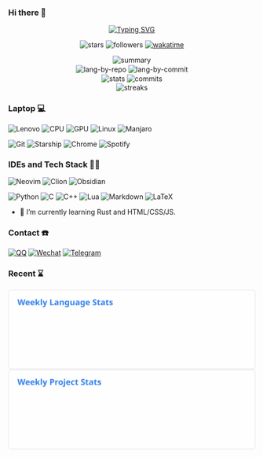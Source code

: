 ### Hi there 👋

<!--
**Fr4nk1in-USTC/Fr4nk1in-USTC** is a ✨ _special_ ✨ repository because its `README.md` (this file) appears on your GitHub profile.

Here are some ideas to get you started:

- 🔭 I’m currently working on ...
- 🌱 I’m currently learning ...
- 👯 I’m looking to collaborate on ...
- 🤔 I’m looking for help with ...
- 💬 Ask me about ...
- 📫 How to reach me: ...
- 😄 Pronouns: ...
- ⚡ Fun fact: ...
-->


<p align="center">
  <a href="https://git.io/typing-svg">
    <img src="https://readme-typing-svg.demolab.com?font=Fira+Code&center=true&vCenter=true&pause=1000&width=435&lines=USTC%5BFr4nk1in%5D.profile()" alt="Typing SVG" />
  </a>
</p>

<p align="center">
  <img src="https://img.shields.io/github/stars/Fr4nk1in-USTC?affiliations=OWNER&style=for-the-badge" alt="stars">
  <img src="https://img.shields.io/github/followers/Fr4nk1in-USTC?style=for-the-badge" alt="followers">
  <a href="https://wakatime.com/@e024e23b-0211-4224-b6ed-23c808e3d2e9">
    <img src="https://wakatime.com/badge/user/e024e23b-0211-4224-b6ed-23c808e3d2e9.svg?style=for-the-badge" alt="wakatime">
  </a>
</p>

<p align="center">
  <img src="https://github-profile-summary-cards.vercel.app/api/cards/profile-details?username=Fr4nk1in-USTC&theme=tokyonight" alt="summary">
  <br>
  <img align="center" src="http://github-profile-summary-cards.vercel.app/api/cards/repos-per-language?username=Fr4nk1in-USTC&theme=tokyonight&hide=vhdl,systemverilog" alt="lang-by-repo">
  <img align="center" src="http://github-profile-summary-cards.vercel.app/api/cards/most-commit-language?username=Fr4nk1in-USTC&theme=tokyonight&hide=vhdl,systemverilog" alt="lang-by-commit">
  <br>
  <img align="center" src="http://github-profile-summary-cards.vercel.app/api/cards/stats?username=Fr4nk1in-USTC&theme=tokyonight" alt="stats">
  <img align="center" src="http://github-profile-summary-cards.vercel.app/api/cards/productive-time?username=Fr4nk1in-USTC&theme=tokyonight&utcOffset=8" alt="commits">
  <br>
  <img align="center" src="https://github-readme-streak-stats.herokuapp.com/?user=Fr4nk1in-USTC&theme=tokyonight" alt="streaks">
</p>

### Laptop 💻
![Lenovo](https://img.shields.io/badge/lenovo%20laptop-E2231A?style=for-the-badge&logo=lenovo&logoColor=white)
![CPU](https://img.shields.io/badge/Intel-Core_i5_10th-0071C5?style=for-the-badge&logo=intel&logoColor=white)
![GPU](https://img.shields.io/badge/NVIDIA-MX350-76B900?style=for-the-badge&logo=nvidia&logoColor=white)
![Linux](https://img.shields.io/badge/Linux-FCC624?style=for-the-badge&logo=linux&logoColor=black)
![Manjaro](https://img.shields.io/badge/manjaro-35BF5C?style=for-the-badge&logo=manjaro&logoColor=white)

![Git](https://img.shields.io/badge/GIT-E44C30?style=for-the-badge&logo=git&logoColor=white)
![Starship](https://img.shields.io/badge/starship-DD0B78?style=for-the-badge&logo=starship&logoColor=white)
![Chrome](https://img.shields.io/badge/Google_chrome-4285F4?style=for-the-badge&logo=Google-chrome&logoColor=white)
![Spotify](https://img.shields.io/badge/Spotify-1ED760?&style=for-the-badge&logo=spotify&logoColor=white)

### IDEs and Tech Stack 👨‍💻
![Neovim](https://img.shields.io/badge/NeoVim-%2357A143.svg?&style=for-the-badge&logo=neovim&logoColor=white)
![Clion](https://img.shields.io/badge/CLion-000000?style=for-the-badge&logo=clion&logoColor=white)
![Obsidian](https://img.shields.io/badge/Obsidian-483699?style=for-the-badge&logo=Obsidian&logoColor=white)

![Python](https://img.shields.io/badge/Python-3776AB?style=for-the-badge&logo=python&logoColor=white)
![C](https://img.shields.io/badge/C-00599C?style=for-the-badge&logo=c&logoColor=white)
![C++](https://img.shields.io/badge/C%2B%2B-00599C?style=for-the-badge&logo=c%2B%2B&logoColor=white)
![Lua](https://img.shields.io/badge/Lua-2C2D72?style=for-the-badge&logo=lua&logoColor=white)
![Markdown](https://img.shields.io/badge/Markdown-000000?style=for-the-badge&logo=markdown&logoColor=white)
![LaTeX](https://img.shields.io/badge/LaTeX-47A141?style=for-the-badge&logo=LaTeX&logoColor=white)

- 🌱 I’m currently learning Rust and HTML/CSS/JS.

### Contact ☎️

[![QQ](https://img.shields.io/badge/Tencent_QQ-EB1923?style=for-the-badge&logo=TencentQQ&logoColor=white)](http://wpa.qq.com/msgrd?v=3&uin=1465814436&site=qq&menu=yes)
[![Wechat](https://img.shields.io/badge/WeChat-07C160?style=for-the-badge&logo=wechat&logoColor=white)]()
[![Telegram](https://img.shields.io/badge/Telegram-2CA5E0?style=for-the-badge&logo=telegram&logoColor=white)](https://t.me/Fr4nk1i)

### Recent ⌛

<p align="center">
  <a href="https://wakatime.com/@e024e23b-0211-4224-b6ed-23c808e3d2e9">
    <img align="center" src="https://raw.githubusercontent.com/Fr4nk1in-USTC/Fr4nk1in-USTC/master/images/wakatime_weekly_language_stats.svg">
    <img align="center" src="https://raw.githubusercontent.com/Fr4nk1in-USTC/Fr4nk1in-USTC/master/images/wakatime_weekly_project_stats.svg">
  </a>
</p>

